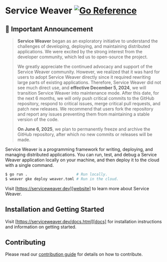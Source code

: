 # Service Weaver [![Go Reference](https://pkg.go.dev/badge/github.com/ServiceWeaver/weaver.svg)](https://pkg.go.dev/github.com/ServiceWeaver/weaver)

## 🚨 Important Announcement

> **Service Weaver** began as an exploratory initiative to understand the challenges of developing, deploying, and maintaining distributed applications. We were excited by the strong interest from the developer community, which led us to open-source the project.
>
> We greatly appreciate the continued advocacy and support of the Service Weaver community. However, we realized that it was hard for users to adopt Service Weaver directly since it required rewriting large parts of existing applications. Therefore, Service Weaver did not see much direct use, and **effective December 5, 2024**, we will transition Service Weaver into maintenance mode. After this date, for the next 6 months, we will only push critical commits to the GitHub repository, respond to critical issues, merge critical pull requests, and patch new releases. We recommend that users fork the repository and report any issues preventing them from maintaining a stable version of the code.
>
> **On June 6, 2025**, we plan to permanently freeze and archive the GitHub repository, after which no new commits or releases will be made.

Service Weaver is a programming framework for writing, deploying, and managing
distributed applications. You can run, test, and debug a Service Weaver
application locally on your machine, and then deploy it to the
cloud with a single command.

```bash
$ go run .                      # Run locally.
$ weaver gke deploy weaver.toml # Run in the cloud.
```

Visit [https://serviceweaver.dev][website] to learn more about Service Weaver.

## Installation and Getting Started

Visit [https://serviceweaver.dev/docs.html][docs] for installation
instructions and information on getting started.

## Contributing

Please read our [contribution guide](./CONTRIBUTING.md) for details on how
to contribute.

[website]: https://serviceweaver.dev
[docs]: https://serviceweaver.dev/docs.html
